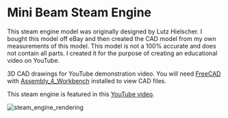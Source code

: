 # Mini Beam Steam Engine
This steam engine model was originally designed by Lutz Hielscher. I bought this model off eBay and then created the CAD model from my own measurements of this model. This model is not a 100% accurate and does not contain all parts. I created it for the purpose of creating an educational video on YouTube.

3D CAD drawings for YouTube demonstration video.
You will need [FreeCAD](https://www.freecad.org/index.php) with [Assembly_4_Workbench](https://wiki.freecad.org/Assembly4_Workbench) installed to view CAD files.

This steam engine is featured in this [YouTube video](https://www.youtube.com/@tproc).

![steam_engine_rendering](https://github.com/kenfilms/mini_beam_steam_engine/blob/main/steam_engine_overview.png?raw=true)
